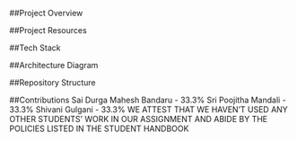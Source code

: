 ##Project Overview

##Project Resources

##Tech Stack

##Architecture Diagram

##Repository Structure

##Contributions
Sai Durga Mahesh Bandaru - 33.3%
Sri Poojitha Mandali - 33.3%
Shivani Gulgani - 33.3%
WE ATTEST THAT WE HAVEN’T USED ANY OTHER STUDENTS’ WORK IN OUR ASSIGNMENT AND ABIDE BY THE POLICIES LISTED IN THE STUDENT HANDBOOK
